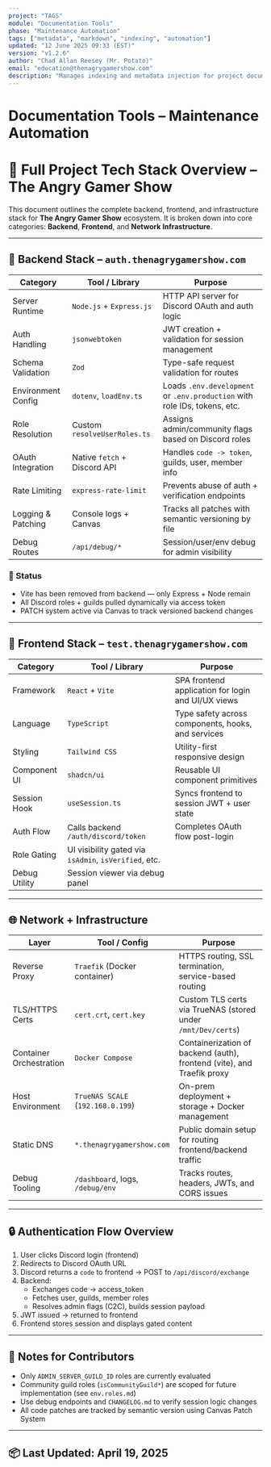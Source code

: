 ```yaml
---
project: "TAGS"
module: "Documentation Tools"
phase: "Maintenance Automation"
tags: ["metadata", "markdown", "indexing", "automation"]
updated: "12 June 2025 09:33 (EST)"
version: "v1.2.6"
author: "Chad Allan Reesey (Mr. Potato)"
email: "education@thenagrygamershow.com"
description: "Manages indexing and metadata injection for project documentation."
---
```


# Documentation Tools – Maintenance Automation
# 🧱 Full Project Tech Stack Overview – The Angry Gamer Show
<!-- PATCHED v0.2.9 docs/Stack.md — Use .env.development -->

This document outlines the complete backend, frontend, and infrastructure stack for **The Angry Gamer Show** ecosystem.
It is broken down into core categories: **Backend**, **Frontend**, and **Network Infrastructure**.

---

## 🔧 Backend Stack – `auth.thenagrygamershow.com`

| Category        | Tool / Library                | Purpose |
|----------------|-------------------------------|---------|
| Server Runtime | `Node.js` + `Express.js`       | HTTP API server for Discord OAuth and auth logic |
| Auth Handling  | `jsonwebtoken`                | JWT creation + validation for session management |
| Schema Validation | `Zod`                       | Type-safe request validation for routes |
| Environment Config | `dotenv`, `loadEnv.ts`     | Loads `.env.development` or `.env.production` with role IDs, tokens, etc. |
| Role Resolution | Custom `resolveUserRoles.ts` | Assigns admin/community flags based on Discord roles |
| OAuth Integration | Native `fetch` + Discord API | Handles `code -> token`, guilds, user, member info |
| Rate Limiting  | `express-rate-limit`          | Prevents abuse of auth + verification endpoints |
| Logging & Patching | Console logs + Canvas       | Tracks all patches with semantic versioning by file |
| Debug Routes   | `/api/debug/*`                | Session/user/env debug for admin visibility |

### 🧪 Status

- Vite has been removed from backend — only Express + Node remain
- All Discord roles + guilds pulled dynamically via access token
- PATCH system active via Canvas to track versioned backend changes

---

## 🎨 Frontend Stack – `test.thenagrygamershow.com`

| Category        | Tool / Library            | Purpose |
|----------------|---------------------------|---------|
| Framework      | `React` + `Vite`          | SPA frontend application for login and UI/UX views |
| Language       | `TypeScript`              | Type safety across components, hooks, and services |
| Styling        | `Tailwind CSS`            | Utility-first responsive design |
| Component UI   | `shadcn/ui`               | Reusable UI component primitives |
| Session Hook   | `useSession.ts`           | Syncs frontend to session JWT + user state |
| Auth Flow      | Calls backend `/auth/discord/token` | Completes OAuth flow post-login |
| Role Gating    | UI visibility gated via `isAdmin`, `isVerified`, etc. ||
| Debug Utility  | Session viewer via debug panel ||

---

## 🌐 Network + Infrastructure

| Layer            | Tool / Config                   | Purpose |
|------------------|----------------------------------|---------|
| Reverse Proxy    | `Traefik` (Docker container)     | HTTPS routing, SSL termination, service-based routing |
| TLS/HTTPS Certs  | `cert.crt`, `cert.key`           | Custom TLS certs via TrueNAS (stored under `/mnt/Dev/certs`) |
| Container Orchestration | `Docker Compose`          | Containerization of backend (auth), frontend (vite), and Traefik proxy |
| Host Environment | `TrueNAS SCALE` (`192.168.0.199`) | On-prem deployment + storage + Docker management |
| Static DNS       | `*.thenagrygamershow.com`        | Public domain setup for routing frontend/backend traffic |
| Debug Tooling    | `/dashboard`, logs, `/debug/env` | Tracks routes, headers, JWTs, and CORS issues |

---

## 🔒 Authentication Flow Overview

1. User clicks Discord login (frontend)
2. Redirects to Discord OAuth URL
3. Discord returns a `code` to frontend → POST to `/api/discord/exchange`
4. Backend:
   - Exchanges code → access_token
   - Fetches user, guilds, member roles
   - Resolves admin flags (C2C), builds session payload
5. JWT issued → returned to frontend
6. Frontend stores session and displays gated content

---

## 📌 Notes for Contributors

- Only `ADMIN_SERVER_GUILD_ID` roles are currently evaluated
- Community guild roles (`isCommunityGuild*`) are scoped for future implementation (see `env.roles.md`)
- Use debug endpoints and `CHANGELOG.md` to verify session logic changes
- All code patches are tracked by semantic version using Canvas Patch System

---

## 📦 Last Updated: April 19, 2025
